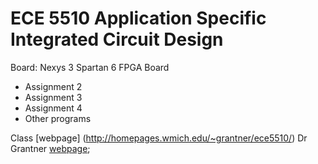 # ECE 5510 Application Specific Integrated Circuit Design 

Board: Nexys 3 Spartan 6 FPGA Board

 * Assignment 2  
 * Assignment 3  
 * Assignment 4 
 * Other programs

Class [webpage] (http://homepages.wmich.edu/~grantner/ece5510/)
Dr Grantner [webpage](http://homepages.wmich.edu/~grantner/);
